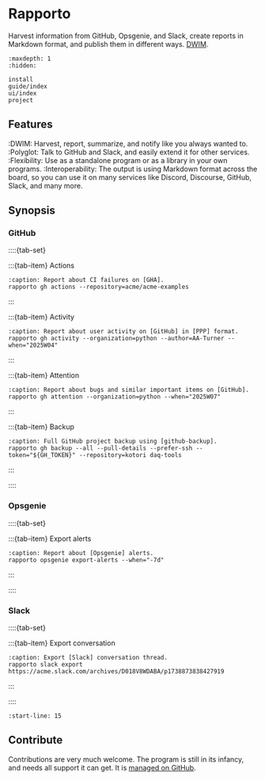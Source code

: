 # Rapporto

Harvest information from GitHub, Opsgenie, and Slack,
create reports in Markdown format, and publish them
in different ways. [DWIM].

```{toctree}
:maxdepth: 1
:hidden:

install
guide/index
ui/index
project
```

## Features

:DWIM:
    Harvest, report, summarize, and notify like you always wanted to.
:Polyglot:
    Talk to GitHub and Slack, and easily extend it for other services.
:Flexibility:
    Use as a standalone program or as a library in your own programs.
:Interoperability:
    The output is using Markdown format across the board, so you can
    use it on many services like Discord, Discourse, GitHub, Slack,
    and many more.

## Synopsis

### GitHub

::::{tab-set}

:::{tab-item} Actions
```{code-block} shell
:caption: Report about CI failures on [GHA].
rapporto gh actions --repository=acme/acme-examples
```
:::

:::{tab-item} Activity
```{code-block} shell
:caption: Report about user activity on [GitHub] in [PPP] format.
rapporto gh activity --organization=python --author=AA-Turner --when="2025W04"
```
:::

:::{tab-item} Attention
```{code-block} shell
:caption: Report about bugs and similar important items on [GitHub].
rapporto gh attention --organization=python --when="2025W07"
```
:::

:::{tab-item} Backup
```{code-block} shell
:caption: Full GitHub project backup using [github-backup].
rapporto gh backup --all --pull-details --prefer-ssh --token="${GH_TOKEN}" --repository=kotori daq-tools
```
:::

::::

### Opsgenie

::::{tab-set}

:::{tab-item} Export alerts
```{code-block} shell
:caption: Report about [Opsgenie] alerts.
rapporto opsgenie export-alerts --when="-7d"
```
:::

::::

### Slack

::::{tab-set}

:::{tab-item} Export conversation
```{code-block} shell
:caption: Export [Slack] conversation thread.
rapporto slack export https://acme.slack.com/archives/D018V8WDABA/p1738873838427919
```
:::

::::



```{include} readme.md
:start-line: 15
```

## Contribute

Contributions are very much welcome. The program is still in its infancy,
and needs all support it can get. It is [managed on GitHub].


[DWIM]: https://en.wikipedia.org/wiki/DWIM
[GHA]: https://github.com/features/actions
[GitHub]: https://en.wikipedia.org/wiki/GitHub
[github-backup]: https://pypi.org/project/github-backup/
[managed on GitHub]: https://github.com/tech-writing/rapporto
[Opsgenie]: https://www.atlassian.com/software/opsgenie
[PPP]: https://weekdone.com/resources/plans-progress-problems
[Slack]: https://en.wikipedia.org/wiki/Slack_(software)
